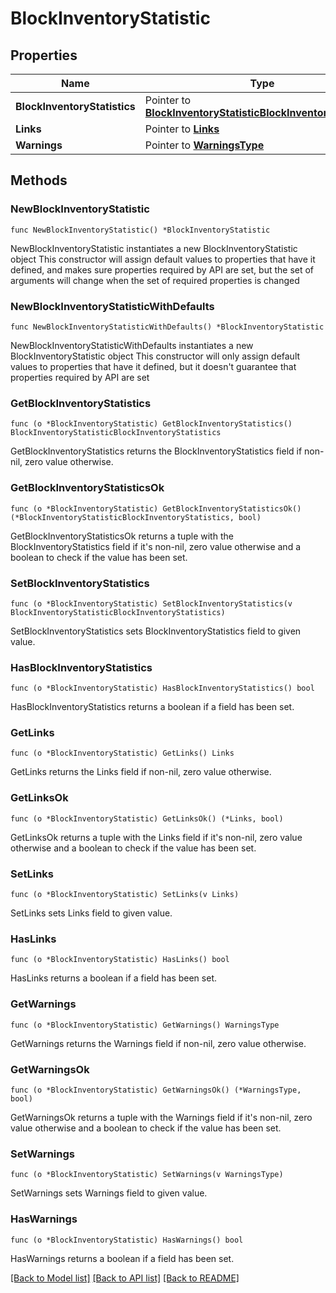# BlockInventoryStatistic

## Properties

Name | Type | Description | Notes
------------ | ------------- | ------------- | -------------
**BlockInventoryStatistics** | Pointer to [**BlockInventoryStatisticBlockInventoryStatistics**](BlockInventoryStatisticBlockInventoryStatistics.md) |  | [optional] 
**Links** | Pointer to [**Links**](Links.md) |  | [optional] 
**Warnings** | Pointer to [**WarningsType**](WarningsType.md) |  | [optional] 

## Methods

### NewBlockInventoryStatistic

`func NewBlockInventoryStatistic() *BlockInventoryStatistic`

NewBlockInventoryStatistic instantiates a new BlockInventoryStatistic object
This constructor will assign default values to properties that have it defined,
and makes sure properties required by API are set, but the set of arguments
will change when the set of required properties is changed

### NewBlockInventoryStatisticWithDefaults

`func NewBlockInventoryStatisticWithDefaults() *BlockInventoryStatistic`

NewBlockInventoryStatisticWithDefaults instantiates a new BlockInventoryStatistic object
This constructor will only assign default values to properties that have it defined,
but it doesn't guarantee that properties required by API are set

### GetBlockInventoryStatistics

`func (o *BlockInventoryStatistic) GetBlockInventoryStatistics() BlockInventoryStatisticBlockInventoryStatistics`

GetBlockInventoryStatistics returns the BlockInventoryStatistics field if non-nil, zero value otherwise.

### GetBlockInventoryStatisticsOk

`func (o *BlockInventoryStatistic) GetBlockInventoryStatisticsOk() (*BlockInventoryStatisticBlockInventoryStatistics, bool)`

GetBlockInventoryStatisticsOk returns a tuple with the BlockInventoryStatistics field if it's non-nil, zero value otherwise
and a boolean to check if the value has been set.

### SetBlockInventoryStatistics

`func (o *BlockInventoryStatistic) SetBlockInventoryStatistics(v BlockInventoryStatisticBlockInventoryStatistics)`

SetBlockInventoryStatistics sets BlockInventoryStatistics field to given value.

### HasBlockInventoryStatistics

`func (o *BlockInventoryStatistic) HasBlockInventoryStatistics() bool`

HasBlockInventoryStatistics returns a boolean if a field has been set.

### GetLinks

`func (o *BlockInventoryStatistic) GetLinks() Links`

GetLinks returns the Links field if non-nil, zero value otherwise.

### GetLinksOk

`func (o *BlockInventoryStatistic) GetLinksOk() (*Links, bool)`

GetLinksOk returns a tuple with the Links field if it's non-nil, zero value otherwise
and a boolean to check if the value has been set.

### SetLinks

`func (o *BlockInventoryStatistic) SetLinks(v Links)`

SetLinks sets Links field to given value.

### HasLinks

`func (o *BlockInventoryStatistic) HasLinks() bool`

HasLinks returns a boolean if a field has been set.

### GetWarnings

`func (o *BlockInventoryStatistic) GetWarnings() WarningsType`

GetWarnings returns the Warnings field if non-nil, zero value otherwise.

### GetWarningsOk

`func (o *BlockInventoryStatistic) GetWarningsOk() (*WarningsType, bool)`

GetWarningsOk returns a tuple with the Warnings field if it's non-nil, zero value otherwise
and a boolean to check if the value has been set.

### SetWarnings

`func (o *BlockInventoryStatistic) SetWarnings(v WarningsType)`

SetWarnings sets Warnings field to given value.

### HasWarnings

`func (o *BlockInventoryStatistic) HasWarnings() bool`

HasWarnings returns a boolean if a field has been set.


[[Back to Model list]](../README.md#documentation-for-models) [[Back to API list]](../README.md#documentation-for-api-endpoints) [[Back to README]](../README.md)


